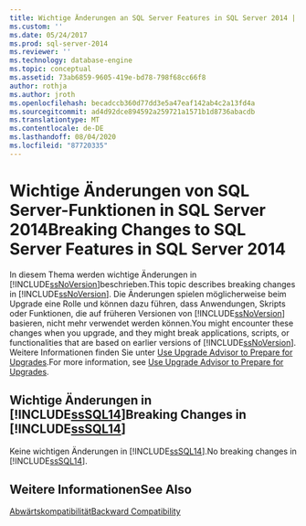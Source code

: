 ```yaml
---
title: Wichtige Änderungen an SQL Server Features in SQL Server 2014 | Microsoft-Dokumentation
ms.custom: ''
ms.date: 05/24/2017
ms.prod: sql-server-2014
ms.reviewer: ''
ms.technology: database-engine
ms.topic: conceptual
ms.assetid: 73ab6859-9605-419e-bd78-798f68cc66f8
author: rothja
ms.author: jroth
ms.openlocfilehash: becadccb360d77dd3e5a47eaf142ab4c2a13fd4a
ms.sourcegitcommit: ad4d92dce894592a259721a1571b1d8736abacdb
ms.translationtype: MT
ms.contentlocale: de-DE
ms.lasthandoff: 08/04/2020
ms.locfileid: "87720335"
---
```

# <a name="breaking-changes-to-sql-server-features-in-sql-server-2014"></a><span data-ttu-id="adf8d-102">Wichtige Änderungen von SQL Server-Funktionen in SQL Server 2014</span><span class="sxs-lookup"><span data-stu-id="adf8d-102">Breaking Changes to SQL Server Features in SQL Server 2014</span></span>
  <span data-ttu-id="adf8d-103">In diesem Thema werden wichtige Änderungen in [!INCLUDE[ssNoVersion](../includes/ssnoversion-md.md)]beschrieben.</span><span class="sxs-lookup"><span data-stu-id="adf8d-103">This topic describes breaking changes in [!INCLUDE[ssNoVersion](../includes/ssnoversion-md.md)].</span></span> <span data-ttu-id="adf8d-104">Die Änderungen spielen möglicherweise beim Upgrade eine Rolle und können dazu führen, dass Anwendungen, Skripts oder Funktionen, die auf früheren Versionen von [!INCLUDE[ssNoVersion](../includes/ssnoversion-md.md)] basieren, nicht mehr verwendet werden können.</span><span class="sxs-lookup"><span data-stu-id="adf8d-104">You might encounter these changes when you upgrade, and they might break applications, scripts, or functionalities that are based on earlier versions of [!INCLUDE[ssNoVersion](../includes/ssnoversion-md.md)].</span></span> <span data-ttu-id="adf8d-105">Weitere Informationen finden Sie unter [Use Upgrade Advisor to Prepare for Upgrades](../../2014/sql-server/install/use-upgrade-advisor-to-prepare-for-upgrades.md).</span><span class="sxs-lookup"><span data-stu-id="adf8d-105">For more information, see [Use Upgrade Advisor to Prepare for Upgrades](../../2014/sql-server/install/use-upgrade-advisor-to-prepare-for-upgrades.md).</span></span>  
  
## <a name="breaking-changes-in-sssql14"></a><span data-ttu-id="adf8d-106">Wichtige Änderungen in [!INCLUDE[ssSQL14](../includes/sssql14-md.md)]</span><span class="sxs-lookup"><span data-stu-id="adf8d-106">Breaking Changes in [!INCLUDE[ssSQL14](../includes/sssql14-md.md)]</span></span>  
 <span data-ttu-id="adf8d-107">Keine wichtigen Änderungen in [!INCLUDE[ssSQL14](../includes/sssql14-md.md)].</span><span class="sxs-lookup"><span data-stu-id="adf8d-107">No breaking changes in [!INCLUDE[ssSQL14](../includes/sssql14-md.md)].</span></span>  
  
## <a name="see-also"></a><span data-ttu-id="adf8d-108">Weitere Informationen</span><span class="sxs-lookup"><span data-stu-id="adf8d-108">See Also</span></span>  
 [<span data-ttu-id="adf8d-109">Abwärtskompatibilität</span><span class="sxs-lookup"><span data-stu-id="adf8d-109">Backward Compatibility</span></span>](../../2014/getting-started/backward-compatibility.md)  
  
  
